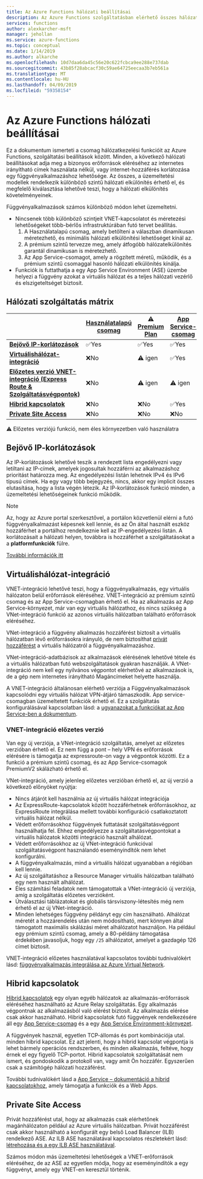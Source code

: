 ```yaml
---
title: Az Azure Functions hálózati beállításai
description: Az Azure Functions szolgáltatásban elérhető összes hálózati lehetőségeinek áttekintése
services: functions
author: alexkarcher-msft
manager: jehollan
ms.service: azure-functions
ms.topic: conceptual
ms.date: 1/14/2019
ms.author: alkarche
ms.openlocfilehash: 10d7daa6da45c56e20c622fcbca9ee288e737dab
ms.sourcegitcommit: 43b85f28abcacf30c59ae64725eecaa3b7eb561a
ms.translationtype: MT
ms.contentlocale: hu-HU
ms.lasthandoff: 04/09/2019
ms.locfileid: "59358154"
---
```

# <a name="azure-functions-networking-options"></a>Az Azure Functions hálózati beállításai

Ez a dokumentum ismerteti a csomag hálózatkezelési funkcióit az Azure Functions, szolgáltatási beállítások között. Minden, a következő hálózati beállításokat adja meg a bizonyos erőforrások eléréséhez az internetes irányítható címek használata nélkül, vagy internet-hozzáférés korlátozása egy függvényalkalmazáshoz lehetősége. Az összes, a üzemeltetési modellek rendelkezik különböző szintű hálózati elkülönítés érhető el, és megfelelő kiválasztása lehetővé teszi, hogy a hálózati elkülönítés követelményeinek.

Függvényalkalmazások számos különböző módon lehet üzemeltetni.

* Nincsenek több különböző szintjeit VNET-kapcsolatot és méretezési lehetőségeket több-bérlős infrastruktúrában futó tervet beállítás.
    1. A Használatalapú csomag, amely betölteni a válaszban dinamikusan méretezhető, és minimális hálózati elkülönítési lehetőséget kínál az.
    1. A prémium szintű tervezze meg, amely átfogóbb hálózatelkülönítés garantál dinamikusan is méretezhető.
    1. Az App Service-csomagot, amely a rögzített méretű, működik, és a prémium szintű csomaggal hasonló hálózati elkülönítés kínálja.
* Funkciók is futtathatja a egy App Service Environment (ASE) üzembe helyezi a függvény azokat a virtuális hálózat és a teljes hálózati vezérlő és elszigeteltséget biztosít.

## <a name="networking-feature-matrix"></a>Hálózati szolgáltatás mátrix

|                |[Használatalapú csomag](functions-scale.md#consumption-plan)|⚠ [Premium Plan](functions-scale.md##premium-plan-public-preview)|[App Service-csomag](functions-scale.md#app-service-plan)|[App Service-környezet](../app-service/environment/intro.md)|
|----------------|-----------|----------------|---------|-----------------------|  
|[**Bejövő IP-korlátozások**](#inbound-ip-restrictions)|✅Yes|✅Yes|✅Yes|✅Yes|
|[**Virtuálishálózat-integráció**](#vnet-integration)|❌No|⚠ igen|✅Yes|✅Yes|
|[**Előzetes verzió VNET-integráció (Express Route & Szolgáltatásvégpontok)**](#preview-vnet-integration)|❌No|⚠ igen|⚠ igen|✅Yes|
|[**Hibrid kapcsolatok**](#hybrid-connections)|❌No|❌No|✅Yes|✅Yes|
|[**Private Site Access**](#private-site-access)|❌No| ❌No|❌No|✅Yes|

⚠ Előzetes verziójú funkció, nem éles környezetben való használatra

## <a name="inbound-ip-restrictions"></a>Bejövő IP-korlátozások

Az IP-korlátozások lehetővé teszik a rendezett lista engedélyezni vagy letiltani az IP-címek, amelyek jogosultak hozzáférni az alkalmazáshoz prioritást határozza meg. Az engedélyezési listán lehetnek IPv4 és IPv6 típusú címek. Ha egy vagy több bejegyzés, nincs, akkor egy implicit összes elutasítása, hogy a lista végén létezik. Az IP-korlátozások funkció minden, a üzemeltetési lehetőségeinek funkció működik.

> [!NOTE]
> Az, hogy az Azure portal szerkesztővel, a portálon közvetlenül elérni a futó függvényalkalmazást képesnek kell lennie, és az Ön által használt eszköz hozzáférhet a portálhoz rendelkeznie kell az IP-engedélyezési listán. A korlátozásait a hálózati helyen, továbbra is hozzáférhet a szolgáltatásokat a a **platformfunkciók** fülre.

[További információk itt](https://docs.microsoft.com/azure/app-service/app-service-ip-restrictions)

## <a name="vnet-integration"></a>Virtuálishálózat-integráció

VNET-integráció lehetővé teszi, hogy a függvényalkalmazás, egy virtuális hálózaton belül erőforrások eléréséhez. VNET-integráció az prémium szintű csomag és az App Service-csomagban érhető el. Ha az alkalmazás az App Service-környezet, már van egy virtuális hálózathoz, és nincs szükség a VNet-integráció funkció az azonos virtuális hálózatban található erőforrások eléréséhez.

VNet-integráció a függvény alkalmazás hozzáférést biztosít a virtuális hálózatban lévő erőforrásokra irányuló, de nem biztosíthat [privát hozzáférést](#private-site-access) a virtuális hálózatról a függvényalkalmazáshoz.

VNet-integráció-adatbázisok az alkalmazások elérésének lehetővé tétele és a virtuális hálózatban futó webszolgáltatások gyakran használják. A VNet-integráció nem kell egy nyilvános végpontot elérhetővé az alkalmazások is, de a gép nem internetes irányítható Magáncímeket helyette használja.

A VNET-integráció általánosan elérhető verziója a Függvényalkalmazások kapcsolódni egy virtuális hálózat VPN-átjáró támaszkodik. App service-csomagban üzemeltetett funkciók érhető el. Ez a szolgáltatás konfigurálásával kapcsolatban lásd: a [ugyanazokat a funkciókat az App Service-ben a dokumentum](../app-service/web-sites-integrate-with-vnet.md#enabling-vnet-integration).

### <a name="preview-vnet-integration"></a>VNET-integráció előzetes verzió

Van egy új verziója, a VNet-integráció szolgáltatás, amelyet az előzetes verzióban érhető el. Ez nem függ a pont – hely VPN és erőforrások elérésére is támogatja az expressroute-on vagy a végpontok közötti. Ez a funkció a prémium szintű csomag, és az App Service-csomagok PremiumV2 skálázható érhető el.

VNet-integráció, amely jelenleg előzetes verzióban érhető el, az új verzió a következő előnyöket nyújtja:

* Nincs átjárót kell használnia az új virtuális hálózat integrációja
* Az ExpressRoute-kapcsolatok között hozzáférhetnek erőforrásokhoz, az ExpressRoute integrálása mellett további konfiguráció csatlakoztatott virtuális hálózat nélkül.
* Védett erőforrásokhoz függvények futtatását szolgáltatásvégpont használhatja fel. Ehhez engedélyezze a szolgáltatásvégpontokat a virtuális hálózatok közötti integráció használt alhálózat.
* Védett erőforrásokhoz az új VNet-integráció funkcióval szolgáltatásvégpont használandó eseményindítók nem lehet konfigurálni. 
* A függvényalkalmazás, mind a virtuális hálózat ugyanabban a régióban kell lennie.
* Az új szolgáltatáshoz a Resource Manager virtuális hálózatban található egy nem használt alhálózat.
* Éles számítási feladatok nem támogatottak a VNet-integráció új verziója, amíg a szolgáltatás előzetes verzióként.
* Útválasztási táblázatokat és globális társviszony-létesítés még nem érhető el az új VNet-integráció.
* Minden lehetséges függvény példányt egy cím használható. Alhálózat méretét a hozzárendelés után nem módosítható, mert könnyen által támogatott maximális skálázási méret alhálózatot használjon. Ha például egy prémium szintű csomag, amely a 80-példány támogatása érdekében javasoljuk, hogy egy `/25` alhálózatot, amelyet a gazdagép 126 címet biztosít.

VNET-integráció előzetes használatával kapcsolatos további tudnivalókért lásd: [függvényalkalmazás integrálása az Azure Virtual Network](functions-create-vnet.md).

## <a name="hybrid-connections"></a>Hibrid kapcsolatok

[Hibrid kapcsolatok](../service-bus-relay/relay-hybrid-connections-protocol.md) egy olyan egyéb hálózatok az alkalmazás-erőforrások eléréséhez használható az Azure Relay szolgáltatás. Egy alkalmazás végpontnak az alkalmazásból való elérést biztosít. Az alkalmazás elérése csak akkor használható. Hibrid kapcsolatok futó függvények rendelkezésére áll egy [App Service-csomag](functions-scale.md#app-service-plan) és a egy [App Service Environment-környezet](../app-service/environment/intro.md).

A függvények használ, egyetlen TCP-állomás és port kombinációja utal. minden hibrid kapcsolat. Ez azt jelenti, hogy a hibrid kapcsolat végpontja is lehet bármely operációs rendszerben, és minden alkalmazás, feltéve, hogy érnek el egy figyelő TCP-portot. Hibrid kapcsolatok szolgáltatását nem ismert, és gondoskodik a protokoll van, vagy amit Ön hozzáfér. Egyszerűen csak a számítógép hálózati hozzáférést.

További tudnivalókért lásd a [App Service – dokumentáció a hibrid kapcsolatokhoz](../app-service/app-service-hybrid-connections.md), amely támogatja a funkciók és a Web Apps.

## <a name="private-site-access"></a>Private Site Access

Privát hozzáférést utal, hogy az alkalmazás csak elérhetőnek magánhálózaton például az Azure virtuális hálózatban. Privát hozzáférést csak akkor használható a konfigurált egy belső Load Balancer (ILB) rendelkező ASE. Az ILB ASE használatával kapcsolatos részletekért lásd: [létrehozása és a egy ILB ASE használatával](../app-service/environment/create-ilb-ase.md).

Számos módon más üzemeltetési lehetőségek a VNET-erőforrások eléréséhez, de az ASE az egyetlen módja, hogy az eseményindítók a egy függvényt, amely egy VNET-en keresztül történik.
